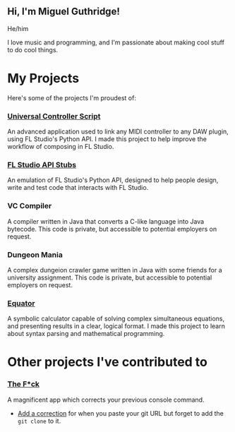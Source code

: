 ## Hi, I'm Miguel Guthridge!

He/him

I love music and programming, and I'm passionate about making cool stuff to do cool things.

# My Projects
Here's some of the projects I'm proudest of:

### [Universal Controller Script](https://github.com/MiguelGuthridge/Universal-Controller-Script)
An advanced application used to link any MIDI controller to any DAW plugin, using FL Studio's 
Python API. I made this project to help improve the workflow of composing in FL Studio.

### [FL Studio API Stubs](https://github.com/MiguelGuthridge/FL-Studio-API-Stubs)
An emulation of FL Studio's Python API, designed to help people design, write and test code that
interacts with FL Studio.

### VC Compiler
A compiler written in Java that converts a C-like language into Java bytecode. This code is private, 
but accessible to potential employers on request.

### Dungeon Mania
A complex dungeion crawler game written in Java with some friends for a university assignment. 
This code is private, but accessible to potential employers on request.

### [Equator](https://github.com/MiguelGuthridge/Equator)
A symbolic calculator capable of solving complex simultaneous equations, and presenting results in 
a clear, logical format. I made this project to learn about syntax parsing and mathematical 
programming.

# Other projects I've contributed to

### [The F*ck](https://github.com/nvbn/thefuck)
A magnificent app which corrects your previous console command.
* [Add a correction](https://github.com/nvbn/thefuck/pull/1302) for when you paste your git URL 
  but forget to add the `git clone` to it.
